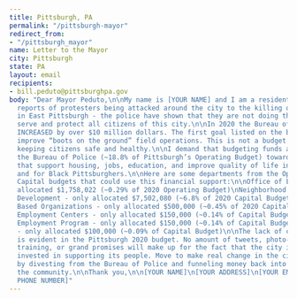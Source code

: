 ```yaml
---
title: Pittsburgh, PA
permalink: "/pittsburgh-mayor"
redirect_from:
- "/pittsburgh_mayor"
name: Letter to the Mayor
city: Pittsburgh
state: PA
layout: email
recipients:
- bill.peduto@pittsburghpa.gov
body: "Dear Mayor Peduto,\n\nMy name is [YOUR NAME] and I am a resident of [NEIGHBORHOOD/BOROUGH/CITY]\n\nFrom
  reports of protesters being attacked around the city to the killing of Antwon Rose
  in East Pittsburgh - the police have shown that they are not doing their jobs to
  serve and protect all citizens of this city.\n\nIn 2020 the Bureau of Police’s budget
  INCREASED by over $10 million dollars. The first goal listed on the budget is to
  improve “boots on the ground” field operations. This is not a budget dedicated to
  keeping citizens safe and healthy.\n\nI demand that budgeting funds are moved from
  the Bureau of Police (~18.8% of Pittsburgh’s Operating Budget) towards programs
  that support housing, jobs, education, and improve quality of life in our community
  and for Black Pittsburghers.\n\nHere are some departments from the Operations and
  Capital budgets that could use this financial support:\n\nOffice of Equity - only
  allocated $1,758,022 (~0.29% of 2020 Operating Budget)\nNeighborhood and Community
  Development - only allocated $7,502,080 (~6.8% of 2020 Capital Budget)\nCommunity
  Based Organizations - only allocated $500,000 (~0.45% of 2020 Capital Budget)\nNeighborhood
  Employment Centers - only allocated $150,000 (~0.14% of Capital Budget)\nPittsburgh
  Employment Program - only allocated $150,000 (~0.14% of Capital Budget)\nFair Housing
  - only allocated $100,000 (~0.09% of Capital Budget)\n\nThe lack of community support
  is evident in the Pittsburgh 2020 budget. No amount of tweets, photo-ops, bare minimum
  training, or grand promises will make up for the fact that the city is not monetarily
  invested in supporting its people. Move to make real change in the city of Pittsburgh
  by divesting from the Bureau of Police and funneling money back into supporting
  the community.\n\nThank you,\n\n[YOUR NAME]\n[YOUR ADDRESS]\n[YOUR EMAIL] \n[YOUR
  PHONE NUMBER]"
---
```


